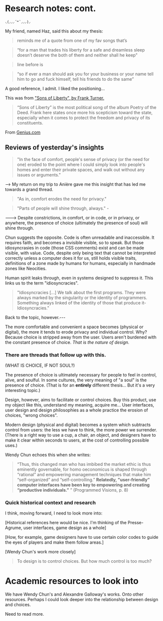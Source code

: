 # Research notes: cont.

 	⸜(⸝⸝⸝´꒳`⸝⸝⸝)⸝


My friend, named Haz, said this about my thesis:
> reminds me of a quote from one of my fav songs that’s 

> “for a man that trades his liberty for a safe and dreamless sleep doesn’t deserve the both of them and neither shall he keep"

> line before is 

>“so if ever a man should ask you for your business or your name tell him to go and fuck himself, tell his friends to do the same”

A good reference, I admit. I liked the positioning...

This was from ["Sons of Liberty", by Frank Turner.](https://www.youtube.com/watch?v=kk_6kwZbNJs) 
> “Sons of Liberty” is the most political song of the album Poetry of the Deed. Frank here states once more his scepticism toward the state, especially when it comes to protect the freedom and privacy of its constituents.

From [Genius.com](https://genius.com/Frank-turner-sons-of-liberty-lyrics)

## Reviews of yesterday's insights

> "In the face of comfort, people's sense of privacy (or the need for one) eroded to the point where I could simply look into people's homes and enter their private spaces, and walk out without any issues or arguments." 

--> My return on my trip to Anière gave me this insight that has led me towards a grand thread.

> "As in, comfort erodes the need for privacy."

> "Parts of people will shine through, always." -

---> Despite constrictions, in comfort, or in code, or in privacy, or anywhere, the presence of choice (ultimately the presence of soul) will shine through.

Chun suggests  the opposite. Code is often unreadable and inaccessible. It requires faith, and becomes a invisible visible, so to speak. 
But those idiosyncrasies in code (those CSS comments) exist and can be made visible, with value. Code, despite only being text that cannot be interpreted correctly unless a computer does it for us, still holds visible traits, definitions of a zone made by humans for humans, especially in handmade zones like Neocities.

Human spirit leaks through, even in systems designed to suppress it.
This links us to the term "idiosyncracies".

> "Idiosyncracies [...] We talk about the first programs. They were always marked by the singularity or the identity of programmers. Something always linked of the identity of those that produce it- Idiosyncracies."

Back to the topic, however.---


The more comfortable and convenient a space becomes (physical or digital), the more it tends to erode privacy and individual control. Why? Because choice is stripped away from the user. Users aren't burdened with the constant presence of choice. *That is the nature of design.*

### There are threads that follow up with this.

(WHAT IS CHOICE, IF NOT SOUL?)

The presence of choice is ultimately necessary for people to feel in control, alive, and soulful. In some cultures, the very meaning of "a soul" is the presence of choice. (That is for an **entirely** different thesis... But it's a very interesting topic.)

Design, however, aims to facilitate or control choices. Buy this product, use my object like this, understand my meaning, acquire me... User interfaces, user design and design philosophies as a whole practice the erosion of choices, "wrong choices".

Modern design (physical and digital) becomes a system which subtracts control from users: the less we have to think, the more power we surrender.
(There is a right way to use a cup, a chair, an object, and designers have to make it clear within seconds to users, at the cost of controlling possible uses.)

Wendy Chun echoes this when she writes:

> “Thus, this changed man who has imbibed the market ethic is thus eminently governable,
for homo oeconomicus is shaped through “rational” and empowering management
techniques that make him “self-organized” and “self-controlling.”
**Relatedly, "user-friendly” computer interfaces have been key to empowering and
creating “productive individuals.”** ”
     (Programmed Visions, p. 8)

### Quick historical context and research

I think, moving forward, I need to look more into:

[Historical references here would be nice. I'm thinking of the Presse-Agrume, user interfaces, game design as a whole]

[How, for example, game designers have to use certain color codes to guide the eyes of players and make them follow areas.]

[Wendy Chun's work more closely]

> To design is to control choices.
> But how much control is too much?

# Academic resources to look into

We have Wendy Chun's and Alexandre Galloway's works. 
Onto other resources. Perhaps I could look deeper into the relationship between design and choices.

Need to read more.